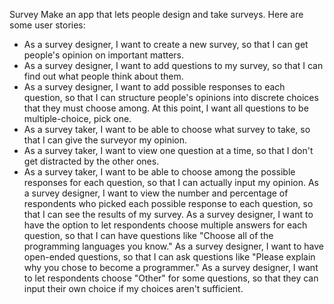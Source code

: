 Survey
Make an app that lets people design and take surveys. Here are some user stories:

* As a survey designer, I want to create a new survey, so that I can get people's opinion on important matters.
* As a survey designer, I want to add questions to my survey, so that I can find out what people think about them.
* As a survey designer, I want to add possible responses to each question, so that I can structure people's opinions into discrete choices that they must choose among. At this point, I want all questions to be multiple-choice, pick one.
* As a survey taker, I want to be able to choose what survey to take, so that I can give the surveyor my opinion.
* As a survey taker, I want to view one question at a time, so that I don't get distracted by the other ones.
* As a survey taker, I want to be able to choose among the possible responses for each question, so that I can actually input my opinion.
As a survey designer, I want to view the number and percentage of respondents who picked each possible response to each question, so that I can see the results of my survey.
As a survey designer, I want to have the option to let respondents choose multiple answers for each question, so that I can have questions like "Choose all of the programming languages you know."
As a survey designer, I want to have open-ended questions, so that I can ask questions like "Please explain why you chose to become a programmer."
As a survey designer, I want to let respondents choose "Other" for some questions, so that they can input their own choice if my choices aren't sufficient.
